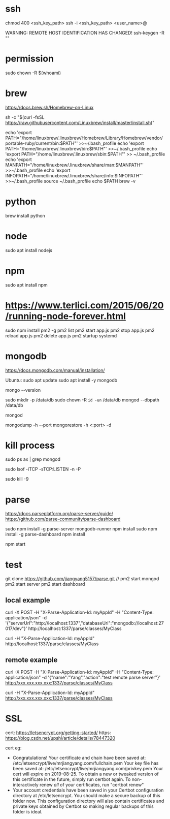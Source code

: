 # ssh
chmod 400 <ssh_key_path>
ssh -i <ssh_key_path> <user_name>@<ip>

WARNING: REMOTE HOST IDENTIFICATION HAS CHANGED!
ssh-keygen -R "<ip>"

# permission
sudo chown -R $(whoami) <path>

# brew
https://docs.brew.sh/Homebrew-on-Linux

sh -c "$(curl -fsSL https://raw.githubusercontent.com/Linuxbrew/install/master/install.sh)"

echo 'export PATH="/home/linuxbrew/.linuxbrew/Homebrew/Library/Homebrew/vendor/portable-ruby/current/bin:$PATH"' >>~/.bash_profile
echo 'export PATH="/home/linuxbrew/.linuxbrew/bin:$PATH"' >>~/.bash_profile
echo 'export PATH="/home/linuxbrew/.linuxbrew/sbin:$PATH"' >> ~/.bash_profile
echo 'export MANPATH="/home/linuxbrew/.linuxbrew/share/man:$MANPATH"' >>~/.bash_profile
echo 'export INFOPATH="/home/linuxbrew/.linuxbrew/share/info:$INFOPATH"' >>~/.bash_profile
source ~/.bash_profile
echo $PATH
brew -v

# python
brew install python

# node
sudo apt install nodejs

# npm
sudo apt install npm

# https://www.terlici.com/2015/06/20/running-node-forever.html
sudo npm install pm2 -g
pm2 list
pm2 start app.js
pm2 stop app.js
pm2 reload app.js
pm2 delete app.js
pm2 startup systemd

# mongodb 
https://docs.mongodb.com/manual/installation/

Ubuntu:
sudo apt update
sudo apt install -y mongodb

mongo --version

sudo mkdir -p /data/db
sudo chown -R `id -un` /data/db
mongod --dbpath /data/db

mongod

mongodump -h <hostName> --port <portNumber>
mongorestore -h <hostname><:port> -d <dbName> <path>

# kill process
sudo ps ax | grep mongod

sudo lsof -iTCP -sTCP:LISTEN -n -P

sudo kill -9 <pid>

# parse
https://docs.parseplatform.org/parse-server/guide/
https://github.com/parse-community/parse-dashboard

sudo npm install -g parse-server mongodb-runner
npm install
sudo npm install -g parse-dashboard
npm install

npm start

# test
git clone https://github.com/jiangyang5157/parse.git
// pm2 start mongod
pm2 start server
pm2 start dashboard

## local example
curl -X POST -H "X-Parse-Application-Id: myAppId" -H "Content-Type: application/json" -d '{"serverUrl":"http://localhost:1337","databaseUri":"mongodb://localhost:27017/dev"}' http://localhost:1337/parse/classes/MyClass

curl -H "X-Parse-Application-Id: myAppId" http://localhost:1337/parse/classes/MyClass

## remote example
curl -X POST -H "X-Parse-Application-Id: myAppId" -H "Content-Type: application/json" -d '{"name":"Yang","action":"test remote parse server"}' http://xxx.xxx.xxx.xxx:1337/parse/classes/MyClass

curl -H "X-Parse-Application-Id: myAppId" http://xxx.xxx.xxx.xxx:1337/parse/classes/MyClass

# SSL
cert: https://letsencrypt.org/getting-started/
https: https://blog.csdn.net/upshi/article/details/78447320

cert eg:
 - Congratulations! Your certificate and chain have been saved at:
   /etc/letsencrypt/live/mrjiangyang.com/fullchain.pem
   Your key file has been saved at:
   /etc/letsencrypt/live/mrjiangyang.com/privkey.pem
   Your cert will expire on 2019-08-25. To obtain a new or tweaked
   version of this certificate in the future, simply run certbot
   again. To non-interactively renew *all* of your certificates, run
   "certbot renew"
 - Your account credentials have been saved in your Certbot
   configuration directory at /etc/letsencrypt. You should make a
   secure backup of this folder now. This configuration directory will
   also contain certificates and private keys obtained by Certbot so
   making regular backups of this folder is ideal.
